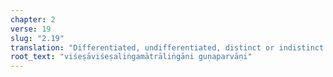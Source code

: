 ```yaml
---
chapter: 2
verse: 19
slug: "2.19"
translation: "Differentiated, undifferentiated, distinct or indistinct are just levels of sense contact."
root_text: "viśeṣāviśeṣaliṅgamātrāliṅgāni guṇaparvāṇi"
---
```


